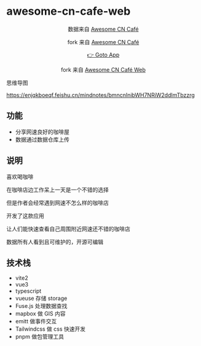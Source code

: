 # awesome-cn-cafe-web

<p align='center'>
数据来自 <a href='https://github.com/Lanseria/awesome-cn-cafe'>Awesome CN Café</a>
</p>

<p align='center'>
fork 来自 <a href='https://github.com/ElaWorkshop/awesome-cn-cafe'>Awesome CN Café</a>
</p>

<p align='center'>
<a href='https://competent-villani-2e7fe4.netlify.app'/>👉 Goto App</a>
</p>

<p align='center'>
fork 来自 <a href='https://github.com/antfu/awesome-cn-cafe-web'>Awesome CN Café Web</a>
</p>

思维导图

https://enjqkboeqf.feishu.cn/mindnotes/bmncnInibWH7NRiW2ddlmTbzzrg

## 功能

- 分享网速良好的咖啡屋
- 数据通过数据仓库上传

## 说明

喜欢喝咖啡

在咖啡店边工作呆上一天是一个不错的选择

但是作者会经常遇到网速不怎么样的咖啡店

开发了这款应用

让人们能快速查看自己周围附近网速还不错的咖啡店

数据所有人看到且可维护的，开源可编辑

## 技术栈

- vite2
- vue3
- typescript
- vueuse 存储 storage
- Fuse.js 处理数据查找
- mapbox 做 GIS 内容
- emitt 做事件交互
- Tailwindcss 做 css 快速开发
- pnpm 做包管理工具
